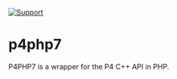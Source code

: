[![Support](https://img.shields.io/badge/Support-Official-green.svg)](mailto:support@perforce.com)

# p4php7
P4PHP7 is a wrapper for the P4 C++ API in PHP.